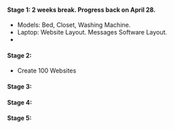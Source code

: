 #### Stage 1: 2 weeks break. Progress back on April 28.
* Models: Bed, Closet, Washing Machine.
* Laptop: Website Layout. Messages Software Layout.
* 

#### Stage 2:
* Create 100 Websites

#### Stage 3:

#### Stage 4:

#### Stage 5:

